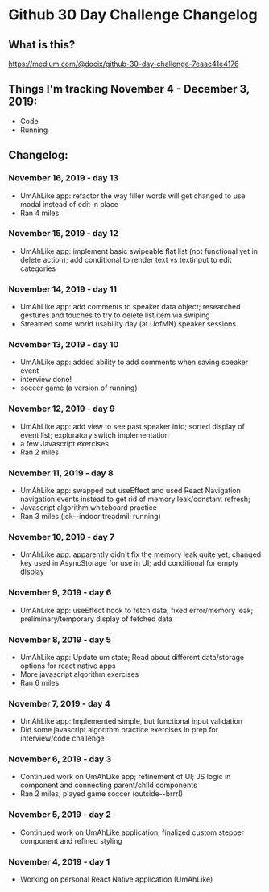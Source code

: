 # Github 30 Day Challenge Changelog

## What is this?  
https://medium.com/@docix/github-30-day-challenge-7eaac41e4176

## Things I'm tracking November 4 - December 3, 2019:
* Code 
* Running

## Changelog:
### November 16, 2019 - day 13
* UmAhLike app: refactor the way filler words will get changed to use modal instead of edit in place
* Ran 4 miles
### November 15, 2019 - day 12
* UmAhLike app: implement basic swipeable flat list (not functional yet in delete action); add conditional to render text vs textinput to edit categories
### November 14, 2019 - day 11
* UmAhLike app: add comments to speaker data object; researched gestures and touches to try to delete list item via swiping
* Streamed some world usability day (at UofMN) speaker sessions
### November 13, 2019 - day 10
* UmAhLike app: added ability to add comments when saving speaker event
* interview done!
* soccer game (a version of running)
### November 12, 2019 - day 9
* UmAhLike app: add view to see past speaker info; sorted display of event list; exploratory switch implementation 
* a few Javascript exercises
* Ran 2 miles
### November 11, 2019 - day 8
* UmAhLike app: swapped out useEffect and used React Navigation navigation events instead to get rid of memory leak/constant refresh;
* Javascript algorithm whiteboard practice
* Ran 3 miles (ick--indoor treadmill running)
### November 10, 2019 - day 7
* UmAhLike app: apparently didn't fix the memory leak quite yet; changed key used in AsyncStorage for use in UI; add conditional for empty display
### November 9, 2019 - day 6
* UmAhLike app: useEffect hook to fetch data; fixed error/memory leak; preliminary/temporary display of fetched data
### November 8, 2019 - day 5
* UmAhLike app: Update um state; Read about different data/storage options for react native apps
* More javascript algorithm exercises
* Ran 6 miles
### November 7, 2019 - day 4
* UmAhLike app: Implemented simple, but functional input validation
* Did some javascript algorithm practice exercises in prep for interview/code challenge
### November 6, 2019 - day 3
* Continued work on UmAhLike app; refinement of UI; JS logic in component and connecting parent/child components
* Ran 2 miles; played game soccer (outside--brrr!)
### November 5, 2019 - day 2
* Continued work on UmAhLike application; finalized custom stepper component and refined styling
### November 4, 2019 - day 1
* Working on personal React Native application (UmAhLike)